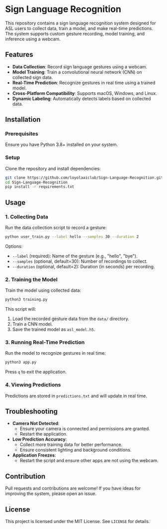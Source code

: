 # Sign Language Recognition

This repository contains a sign language recognition system designed for ASL users to collect data, train a model, and make real-time predictions. The system supports custom gesture recording, model training, and inference using a webcam.

## Features
- **Data Collection**: Record sign language gestures using a webcam.
- **Model Training**: Train a convolutional neural network (CNN) on collected sign data.
- **Real-Time Prediction**: Recognize gestures in real time using a trained model.
- **Cross-Platform Compatibility**: Supports macOS, Windows, and Linux.
- **Dynamic Labeling**: Automatically detects labels based on collected data.

## Installation

### Prerequisites
Ensure you have Python 3.8+ installed on your system.

### Setup
Clone the repository and install dependencies:

```bash
git clone https://github.com/loyolaaiclub/Sign-Language-Recognition.git
cd Sign-Language-Recognition
pip install -r requirements.txt
```

## Usage

### 1. Collecting Data
Run the data collection script to record a gesture:

```bash
python user_train.py --label hello --samples 30 --duration 2
```

Options:
- `--label` (required): Name of the gesture (e.g., "hello", "bye").
- `--samples` (optional, default=30): Number of recordings to collect.
- `--duration` (optional, default=2): Duration (in seconds) per recording.

### 2. Training the Model
Train the model using collected data:

```bash
python3 training.py
```

This script will:
1. Load the recorded gesture data from the `data/` directory.
2. Train a CNN model.
3. Save the trained model as `asl_model.h5`.

### 3. Running Real-Time Prediction
Run the model to recognize gestures in real time:

```bash
python3 app.py
```

Press `q` to exit the application.

### 4. Viewing Predictions
Predictions are stored in `predictions.txt` and will update in real time.

## Troubleshooting
- **Camera Not Detected**:
  - Ensure your camera is connected and permissions are granted.
  - Restart the application.
- **Low Prediction Accuracy**:
  - Collect more training data for better performance.
  - Ensure consistent lighting and background conditions.
- **Application Freezes**:
  - Restart the script and ensure other apps are not using the webcam.

## Contribution
Pull requests and contributions are welcome! If you have ideas for improving the system, please open an issue.

## License
This project is licensed under the MIT License. See `LICENSE` for details.

#
